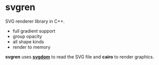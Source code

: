 # svgren

SVG renderer library in C++.

- full gradient support
- group opacity
- all shape kinds
- render to memory

**svgren** uses **[svgdom](https://github.com/igagis/svgdom)** to read the SVG file and **cairo** to render graphics.
